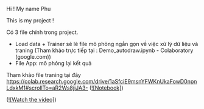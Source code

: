 Hi ! My name Phu

This is my project !

Có 3 file chính trong project.
 
- Load data + Trainer sẽ lẽ file mô phỏng ngắn gọn về việc xử lý dữ liệu và traning
(Tham khảo trực tiếp tại : Demo_autodraw.ipynb - Colaboratory (google.com))
- File App: mô phỏng lại kết quả

Tham khảo file traning tại đây https://colab.research.google.com/drive/1aSfciE9msnYFWKnUkaFowD0npnLdxkM1#scrollTo=aR2Ws8jiJA3-
([![Notebook]](https://colab.research.google.com/drive/1aSfciE9msnYFWKnUkaFowD0npnLdxkM1#scrollTo=aR2Ws8jiJA3-))

([![Watch the video]](https://drive.google.com/file/d/1XCvLYmVjcuUq7TM_vY5hN0Xg3uPb_uWP/view?fbclid=IwAR1pyoJB7aEn5D-2lLwUeFUB--MmGGurdwmm25ul_8MY8lJlP527KswbFSM))
